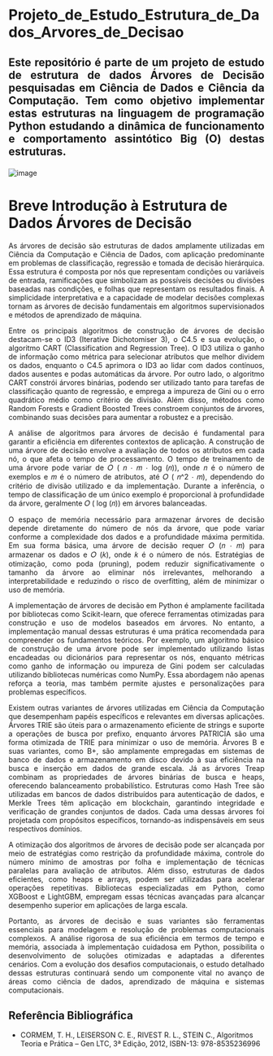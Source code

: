 # Projeto_de_Estudo_Estrutura_de_Dados_Arvores_de_Decisao
## <p align="justify">Este repositório é parte de um projeto de estudo de estrutura de dados Árvores de Decisão pesquisadas em Ciência de Dados e Ciência da Computação. Tem como objetivo implementar estas estruturas na linguagem de programação Python estudando a dinâmica de funcionamento e comportamento assintótico Big (O) destas estruturas.</p>

![image](https://github.com/user-attachments/assets/309469e9-4971-4ac5-b65a-8ea20db1ca6e)

# Breve Introdução à Estrutura de Dados Árvores de Decisão

<p align="justify">
As árvores de decisão são estruturas de dados amplamente utilizadas em Ciência da Computação e Ciência de Dados, com aplicação predominante em problemas de classificação, regressão e tomada de decisão hierárquica. Essa estrutura é composta por nós que representam condições ou variáveis de entrada, ramificações que simbolizam as possíveis decisões ou divisões baseadas nas condições, e folhas que representam os resultados finais. A simplicidade interpretativa e a capacidade de modelar decisões complexas tornam as árvores de decisão fundamentais em algoritmos supervisionados e métodos de aprendizado de máquina.</p>


<p align="justify">Entre os principais algoritmos de construção de árvores de decisão destacam-se o ID3 (Iterative Dichotomiser 3), o C4.5 e sua evolução, o algoritmo CART (Classification and Regression Tree). O ID3 utiliza o ganho de informação como métrica para selecionar atributos que melhor dividem os dados, enquanto o C4.5 aprimora o ID3 ao lidar com dados contínuos, dados ausentes e podas automáticas da árvore. Por outro lado, o algoritmo CART constrói árvores binárias, podendo ser utilizado tanto para tarefas de classificação quanto de regressão, e emprega a impureza de Gini ou o erro quadrático médio como critério de divisão. Além disso, métodos como Random Forests e Gradient Boosted Trees constroem conjuntos de árvores, combinando suas decisões para aumentar a robustez e a precisão.</p>


<p align="justify">A análise de algoritmos para árvores de decisão é fundamental para garantir a eficiência em diferentes contextos de aplicação. A construção de uma árvore de decisão envolve a avaliação de todos os atributos em cada nó, o que afeta o tempo de processamento. O tempo de treinamento de uma árvore pode variar de 𝑂 ( 𝑛 ⋅ 𝑚 ⋅ log (𝑛)), onde 𝑛 é o número de exemplos e 𝑚 é o número de atributos, até 𝑂 ( 𝑛^2 ⋅ 𝑚), dependendo do critério de divisão utilizado e da implementação. Durante a inferência, o tempo de classificação de um único exemplo é proporcional à profundidade da árvore, geralmente 𝑂 ( log (𝑛)) em árvores balanceadas.</p>


<p align="justify">O espaço de memória necessário para armazenar árvores de decisão depende diretamente do número de nós da árvore, que pode variar conforme a complexidade dos dados e a profundidade máxima permitida. Em sua forma básica, uma árvore de decisão requer 𝑂 (𝑛 ⋅ 𝑚) para armazenar os dados e 𝑂 (𝑘), onde 𝑘 é o número de nós. Estratégias de otimização, como poda (pruning), podem reduzir significativamente o tamanho da árvore ao eliminar nós irrelevantes, melhorando a interpretabilidade e reduzindo o risco de overfitting, além de minimizar o uso de memória.</p>


<p align="justify">A implementação de árvores de decisão em Python é amplamente facilitada por bibliotecas como Scikit-learn, que oferece ferramentas otimizadas para construção e uso de modelos baseados em árvores. No entanto, a implementação manual dessas estruturas é uma prática recomendada para compreender os fundamentos teóricos. Por exemplo, um algoritmo básico de construção de uma árvore pode ser implementado utilizando listas encadeadas ou dicionários para representar os nós, enquanto métricas como ganho de informação ou impureza de Gini podem ser calculadas utilizando bibliotecas numéricas como NumPy. Essa abordagem não apenas reforça a teoria, mas também permite ajustes e personalizações para problemas específicos.</p>


<p align="justify">Existem outras variantes de árvores utilizadas em Ciência da Computação que desempenham papéis específicos e relevantes em diversas aplicações. Árvores TRIE são úteis para o armazenamento eficiente de strings e suporte a operações de busca por prefixo, enquanto árvores PATRICIA são uma forma otimizada de TRIE para minimizar o uso de memória. Árvores B e suas variantes, como B+, são amplamente empregadas em sistemas de banco de dados e armazenamento em disco devido à sua eficiência na busca e inserção em dados de grande escala. Já as árvores Treap combinam as propriedades de árvores binárias de busca e heaps, oferecendo balanceamento probabilístico. Estruturas como Hash Tree são utilizadas em bancos de dados distribuídos para autenticação de dados, e Merkle Trees têm aplicação em blockchain, garantindo integridade e verificação de grandes conjuntos de dados. Cada uma dessas árvores foi projetada com propósitos específicos, tornando-as indispensáveis em seus respectivos domínios.</p>


<p align="justify">A otimização dos algoritmos de árvores de decisão pode ser alcançada por meio de estratégias como restrição da profundidade máxima, controle do número mínimo de amostras por folha e implementação de técnicas paralelas para avaliação de atributos. Além disso, estruturas de dados eficientes, como heaps e arrays, podem ser utilizadas para acelerar operações repetitivas. Bibliotecas especializadas em Python, como XGBoost e LightGBM, empregam essas técnicas avançadas para alcançar desempenho superior em aplicações de larga escala.</p>


<p align="justify">Portanto, as árvores de decisão e suas variantes são ferramentas essenciais para modelagem e resolução de problemas computacionais complexos. A análise rigorosa de sua eficiência em termos de tempo e memória, associada à implementação cuidadosa em Python, possibilita o desenvolvimento de soluções otimizadas e adaptadas a diferentes cenários. Com a evolução dos desafios computacionais, o estudo detalhado dessas estruturas continuará sendo um componente vital no avanço de áreas como ciência de dados, aprendizado de máquina e sistemas computacionais.</p>

## Referência Bibliográfica

* CORMEM, T. H., LEISERSON C. E., RIVEST R. L., STEIN C., Algoritmos Teoria e Prática – Gen LTC, 3ª Edição, 2012, ISBN-13: 978-8535236996
